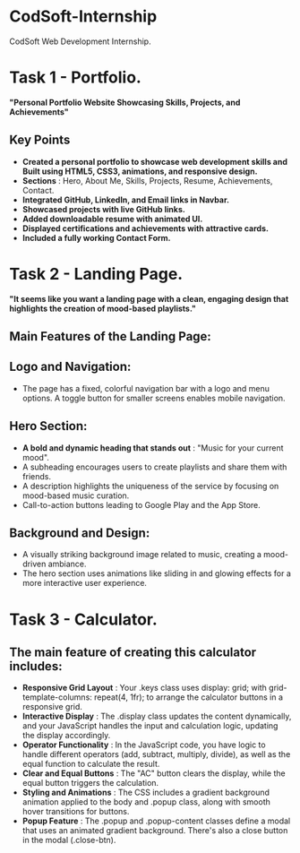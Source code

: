 # CodSoft-Internship
CodSoft Web Development Internship.


# Task 1 - Portfolio.
**"Personal Portfolio Website Showcasing Skills, Projects, and Achievements"**
## Key Points
- **Created a personal portfolio to showcase web development skills and Built using HTML5, CSS3, animations, and responsive design.**
- **Sections** : Hero, About Me, Skills, Projects, Resume, Achievements, Contact.
- **Integrated GitHub, LinkedIn, and Email links in Navbar.**
- **Showcased projects with live GitHub links.**
- **Added downloadable resume with animated UI.**
- **Displayed certifications and achievements with attractive cards.**
- **Included a fully working Contact Form.**



# Task 2 - Landing Page.
**"It seems like you want a landing page with a clean, engaging design that highlights the creation of mood-based playlists."**
## Main Features of the Landing Page:
## Logo and Navigation: 
- The page has a fixed, colorful navigation bar with a logo and menu options. A toggle button for smaller screens enables mobile navigation.
## Hero Section:
- **A bold and dynamic heading that stands out** : "Music for your current mood".
- A subheading encourages users to create playlists and share them with friends.
- A description highlights the uniqueness of the service by focusing on mood-based music curation.
- Call-to-action buttons leading to Google Play and the App Store.
## Background and Design:
- A visually striking background image related to music, creating a mood-driven ambiance.
- The hero section uses animations like sliding in and glowing effects for a more interactive user experience.



# Task 3 - Calculator.
## The main feature of creating this calculator includes:

- **Responsive Grid Layout** : Your .keys class uses display: grid; with grid-template-columns: repeat(4, 1fr); to arrange the calculator buttons in a responsive grid.
- **Interactive Display** : The .display class updates the content dynamically, and your JavaScript handles the input and calculation logic, updating the display accordingly.
- **Operator Functionality** : In the JavaScript code, you have logic to handle different operators (add, subtract, multiply, divide), as well as the equal function to calculate the result.
- **Clear and Equal Buttons** : The "AC" button clears the display, while the equal button triggers the calculation.
- **Styling and Animations** : The CSS includes a gradient background animation applied to the body and .popup class, along with smooth hover transitions for buttons.
- **Popup Feature** : The .popup and .popup-content classes define a modal that uses an animated gradient background. There's also a close button in the modal (.close-btn).


